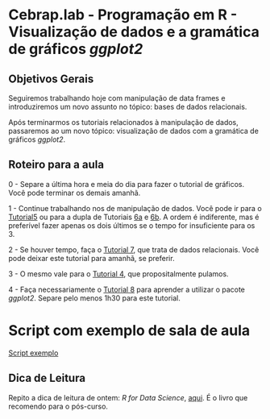 #  Cebrap.lab - Programação em R - Visualização de dados e a gramática de gráficos _ggplot2_

## Objetivos Gerais

Seguiremos trabalhando hoje com manipulação de data frames e introduziremos um novo assunto no tópico: bases de dados relacionais.

Após terminarmos os tutoriais relacionados à manipulação de dados, passaremos ao um novo tópico: visualização de dados com a gramática de gráficos _ggplot2_.

## Roteiro para a aula

0 - Separe a última hora e meia do dia para fazer o tutorial de gráficos. Você pode terminar os demais amanhã.

1 - Continue trabalhando nos de manipulação de dados. Você pode ir para o  [Tutorial5](https://github.com/leobarone/cebrap_lab_programacao_r/blob/master/tutorials_2019/tutorial05.md) ou para a dupla de Tutoriais [6a](https://github.com/leobarone/cebrap_lab_programacao_r/blob/master/tutorials_2019/tutorial06a.md) e [6b](https://github.com/leobarone/cebrap_lab_programacao_r/blob/master/tutorials_2019/tutorial06a.md). A ordem é indiferente, mas é preferível fazer apenas os dois últimos se o tempo for insuficiente para os 3.

2 - Se houver tempo, faça o [Tutorial 7](https://github.com/leobarone/cebrap_lab_programacao_r/blob/master/tutorials_2019/tutorial07.md), que trata de dados relacionais. Você pode deixar este tutorial para amanhã, se preferir.

3 - O mesmo vale para o [Tutorial 4](https://github.com/leobarone/cebrap_lab_programacao_r/blob/master/tutorials_2019/tutorial04.md), que propositalmente pulamos.

4 - Faça necessariamente o [Tutorial 8](https://github.com/leobarone/cebrap_lab_programacao_r/blob/master/tutorials_2019/tutorial08.md) para aprender a utilizar o pacote _ggplot2_. Separe pelo menos 1h30 para este tutorial.

# Script com exemplo de sala de aula

[Script exemplo](https://github.com/leobarone/cebrap_lab_programacao_r/blob/master/code/exemplos_aula_20180823.R)

## Dica de Leitura

Repito a dica de leitura de ontem: _R for Data Science_, [aqui](http://r4ds.had.co.nz/introduction.html). É o livro que recomendo para o pós-curso.
